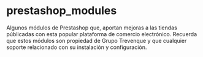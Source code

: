 # prestashop_modules

Algunos módulos de Prestashop que, aportan mejoras a las tiendas públicadas con esta popular plataforma de comercio electrónico. Recuerda que estos módulos son propiedad de Grupo Trevenque y que cualquier soporte relacionado con su instalación y configuración.